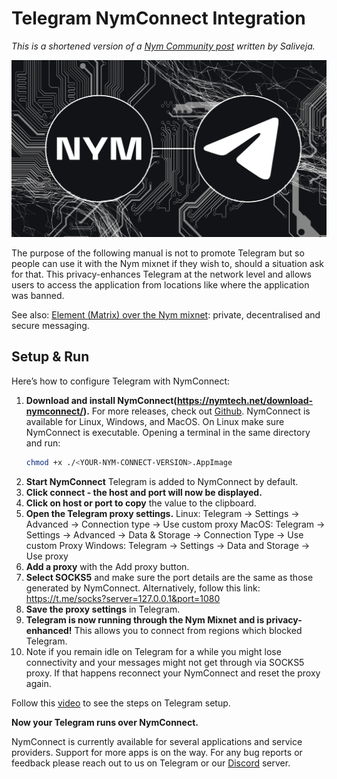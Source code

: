 # Telegram NymConnect Integration

*This is a shortened version of a [Nym Community post](https://blog.nymtech.net/how-to-use-telegram-in-iraq-with-nymconnect-106a3b8dd050) written by Saliveja.*

![](../images/telegram.png)

The purpose of the following manual is not to promote Telegram but so people can use it with the Nym mixnet if they wish to, should a situation ask for that. This privacy-enhances Telegram at the network level and allows users to access the application from locations like where the application was banned.  

See also: [Element (Matrix) over the Nym mixnet](./matrix.md): private, decentralised and secure messaging.

## Setup & Run

Here’s how to configure Telegram with NymConnect:

1. **Download and install NymConnect(https://nymtech.net/download-nymconnect/).**
	For more releases, check out [Github](https://github.com/nymtech/nym/tags). NymConnect is available for Linux, Windows, and MacOS.
	On Linux make sure NymConnect is executable. Opening a terminal in the same directory and run:
	```sh
	chmod +x ./<YOUR-NYM-CONNECT-VERSION>.AppImage
	```    
2. **Start NymConnect**
	Telegram is added to NymConnect by default.
3. **Click connect - the host and port will now be displayed.**
4. **Click on host or port to copy** the value to the clipboard.
5. **Open the Telegram proxy settings.**
	Linux: Telegram -> Settings -> Advanced -> Connection type -> Use custom proxy
	MacOS: Telegram -> Settings -> Advanced -> Data & Storage ->  Connection Type -> Use custom Proxy
	Windows: Telegram -> Settings -> Data and Storage -> Use proxy
6. **Add a proxy** with the Add proxy button.
7. **Select SOCKS5** and make sure the port details are the same as those generated by NymConnect. Alternatively, follow this link: https://t.me/socks?server=127.0.0.1&port=1080
8. **Save the proxy settings** in Telegram.
9. **Telegram is now running through the Nym Mixnet and is privacy-enhanced!**
	This allows you to connect from regions which blocked Telegram.
10. Note if you remain idle on Telegram for a while you might lose connectivity and your messages might not get through via SOCKS5 proxy. If that happens reconnect your NymConnect and reset the proxy again.


Follow this [video](https://youtu.be/quj8H2qeOwY?t=97) to see the steps on Telegram setup.
<!---It's set to particular time as the NC setup part is outdated --->

**Now your Telegram runs over NymConnect.**

NymConnect is currently available for several applications and service providers. Support for more apps is on the way. For any bug reports or feedback please reach out to us on Telegram or our [Discord](http://discord.gg/nym) server.

